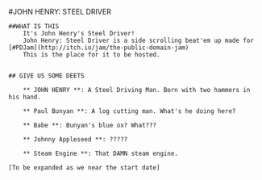 #JOHN HENRY: STEEL DRIVER
	
	##WHAT IS THIS
		It's John Henry's Steel Driver!
		John Henry: Steel Driver is a side scrolling beat'em up made for [#PDJam](http://itch.io/jam/the-public-domain-jam)
		This is the place for it to be hosted.


	## GIVE US SOME DEETS
	
		** JOHN HENRY **: A Steel Driving Man. Born with two hammers in his hand. 
		
		** Paul Bunyan **: A log cutting man. What's he doing here?
		
		** Babe **: Bunyan's blue ox? What???
		
		** Johnny Appleseed **: ?????
		
		** Steam Engine **: That DAMN steam engine.

	[To be expanded as we near the start date]